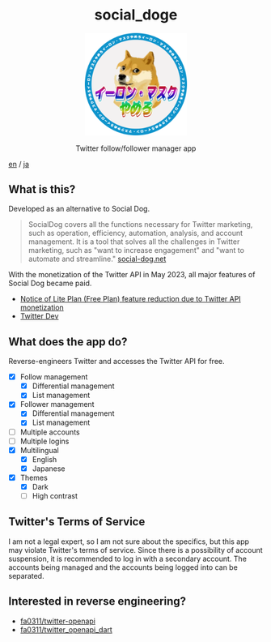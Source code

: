 <div align="center">
    <h1>social_doge</h1>
    <img width="40%" src="docs/icons/doge.png">
    <p>Twitter follow/follower manager app</p>
</div>

[en](./README.md) / [ja](./README-ja.md)

## What is this?

Developed as an alternative to Social Dog.

> SocialDog covers all the functions necessary for Twitter marketing, such as operation, efficiency, automation, analysis, and account management.
> It is a tool that solves all the challenges in Twitter marketing, such as "want to increase engagement" and "want to automate and streamline."
> [social-dog.net](https://social-dog.net/en/)

With the monetization of the Twitter API in May 2023, all major features of Social Dog became paid.

- [Notice of Lite Plan (Free Plan) feature reduction due to Twitter API monetization](https://social-dog.net/en/help/other/notice/lite_plan_features_reduction/)
- [Twitter Dev](https://twitter.com/TwitterDev/status/1623467615539859456)

## What does the app do?

Reverse-engineers Twitter and accesses the Twitter API for free.

- [x] Follow management
  - [x] Differential management
  - [x] List management
- [x] Follower management
  - [x] Differential management
  - [x] List management
- [ ] Multiple accounts
- [ ] Multiple logins
- [x] Multilingual
  - [x] English
  - [x] Japanese
- [x] Themes
  - [x] Dark
  - [ ] High contrast

## Twitter's Terms of Service

I am not a legal expert, so I am not sure about the specifics, but this app may violate Twitter's terms of service.
Since there is a possibility of account suspension, it is recommended to log in with a secondary account.
The accounts being managed and the accounts being logged into can be separated.

## Interested in reverse engineering?

- [fa0311/twitter-openapi](https://github.com/fa0311/twitter_openapi_dart)
- [fa0311/twitter_openapi_dart](https://github.com/fa0311/twitter_openapi_dart)
